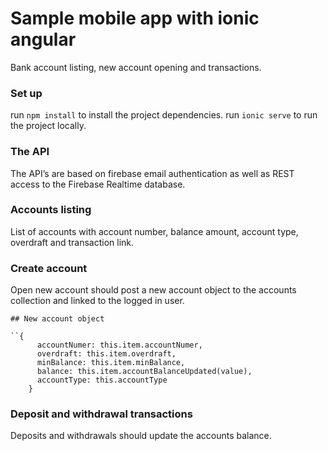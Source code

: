 # Sample mobile app with ionic angular
Bank account listing, new account opening and transactions.

### Set up
run `npm install` to install the project dependencies.
run `ionic serve` to run the project locally.

### The API
The API’s are based on firebase email authentication as well as REST access to the Firebase Realtime database.

### Accounts listing
List of accounts with account number, balance amount, account type, overdraft and transaction link.

### Create account
Open new account should post a new account object to the accounts collection and linked to the logged in user.
```
## New account object

``{
      accountNumer: this.item.accountNumer,
      overdraft: this.item.overdraft,
      minBalance: this.item.minBalance,
      balance: this.item.accountBalanceUpdated(value),
      accountType: this.accountType
    }
```

### Deposit and withdrawal transactions
Deposits and withdrawals should update the accounts balance.